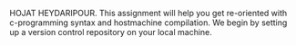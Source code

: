 HOJAT HEYDARIPOUR.
This assignment will help you get re-oriented with c-programming syntax and hostmachine compilation. We begin by setting up a version control repository on your local machine.
